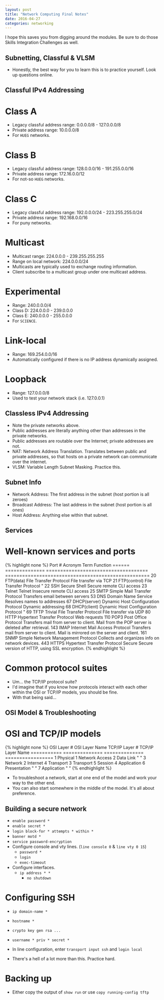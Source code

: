 ```yaml
---
layout: post
title: "Network Computing Final Notes"
date: 2016-04-27
categories: networking
---
```

I hope this saves you from digging around the modules. Be sure to do those Skills Integration Challenges as well.

Subnetting, Classful & VLSM
---------------------------

* Honestly, the best way for you to learn this is to practice yourself. Look up questions online.

Classful IPv4 Addressing
------------------------

Class A
=======

* Legacy classful address range: 0.0.0.0/8 - 127.0.0.0/8
* Private address range: 10.0.0.0/8
* For `HUEG` networks.

Class B
=======

* Legacy classful address range: 128.0.0.0/16 - 191.255.0.0/16
* Private address range: 172.16.0.0/12
* For not-so `HUEG` networks.

Class C
=======

* Legacy classful address range: 192.0.0.0/24 - 223.255.255.0/24
* Private address range: 192.168.0.0/16
* For puny networks.

Multicast
=========

* Multicast range: 224.0.0.0 - 239.255.255.255
* Range on local network: 224.0.0.0/24
* Multicasts are typically used to exchange routing information.
* Client subscribe to a multicast group under one multicast address.

Experimental
============

* Range: 240.0.0.0/4
* Class D: 224.0.0.0 - 239.0.0.0
* Class E: 240.0.0.0 - 255.0.0.0
* For `SCIENCE`.

Link-local
==========

* Range: 169.254.0.0/16
* Automatically configured if there is no IP address dynamically assigned.

Loopback
========

* Range: 127.0.0.0/8
* Used to test your network stack (i.e. 127.0.0.1)

Classless IPv4 Addressing
-------------------------

* Note the private networks above.
* Public addresses are literally anything other than addresses in the private networks.
* Public addresses are routable over the Internet; private addresses are not.
* NAT: Network Address Translation. Translates between public and private addresses, so that hosts on a private network can communicate over the internet.
* VLSM: Variable Length Subnet Masking. Practice this.

Subnet Info
-----------

* Network Address: The first address in the subnet (host portion is all zeroes)
* Broadcast Address: The last address in the subnet (host portion is all ones)
* Host Address: Anything else within that subnet.

Services
--------

Well-known services and ports
=============================

{% highlight none %}
Port #  Acronym        Term                                 Function
======  ============== ==================================== ===================================================
20      FTP(data)      File Transfer Protocol               File transfer via TCP
21      FTP(control)   File Transfer Protocol               "
22      SSH            Secure Shell                         Secure remote CLI access
23      Telnet         Telnet                               Insecure remote CLI access
25      SMTP           Simple Mail Transfer Protocol        Transfers email between servers
53      DNS            Domain Name Service                  Resolves names to addresses
67      DHCP(server)   Dynamic Host Configuration Protocol  Dynamic addressing
68      DHCP(client)   Dynamic Host Configuration Protocol  "
69      TFTP           Trivial File Transfer Protocol       File transfer via UDP
80      HTTP           Hypertext Transfer Protocol          Web requests
110     POP3           Post Office Protocol                 Transfers mail from server to client. 
                                                            Mail from the POP server is deleted after retrieval.
143     IMAP           Internet Mail Access Protocol        Transfers mail from server to client.
                                                            Mail is mirrored on the server and client.
161     SNMP           Simple Network Management Protocol   Collects and organizes info on network devices.
443     HTTPS          Hypertext Transfer Protocol Secure   Secure version of HTTP, using SSL encryption.
{% endhighlight %}

Common protocol suites
======================

* Um... the TCP/IP protocol suite?
* I'd imagine that if you know how protocols interact with each other within the OSI or TCP/IP models, you should be fine.
* With that being said...

OSI Model & Troubleshooting
---------------------------

OSI and TCP/IP models
=====================

{% highlight none %}
OSI Layer #  OSI Layer Name  TCP/IP Layer #  TCP/IP Layer Name
===========  ==============  ==============  =================
1            Physical        1               Network Access
2            Data Link       "               "
3            Network         2               Internet
4            Transport       3               Transport
5            Session         4               Application
6            Presentation    "               "
7            Application     "               "
{% endhighlight %}

* To troubleshoot a network, start at one end of the model and work your way to the other end.
* You can also start somewhere in the middle of the model. It's all about preference.

Building a secure network
-------------------------

* `enable password *`
* `enable secret *`
* `login block-for * attempts * within *`
* `banner motd *`
* `service password-encryption`
* Configure console and vty lines. (`line console 0` & `line vty 0 15`)
  * `password *`
  * `login`
  * `exec-timeout`
* Configure interfaces.
  * `ip address * *`
	* `no shutdown`

Configuring SSH
===============

* `ip domain-name *`
* `hostname *`
* `crypto key gen rsa ...`
* `username * priv * secret *`
* In line configuration, enter `transport input ssh` and `login local`

* There's a hell of a lot more than this. Practice hard.

Backing up
==========

* Either copy the output of `show run` or use `copy running-config tftp`
